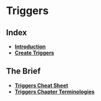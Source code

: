 # Triggers

## Index
* **[Introduction](./introduction.md)** <br>
* **[Create Triggers](./create-trigger.md)** <br>


## The Brief
* **[Triggers Cheat Sheet](./triggers-cheat-sheet.md)** <br>
* **[Triggers Chapter Terminologies](./triggers-terminology.md)** <br>
